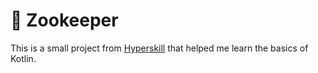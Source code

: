 # 🐪 Zookeeper
This is a small project from [Hyperskill](https://hyperskill.org/projects/196?track=18) that helped me learn the basics of Kotlin.
